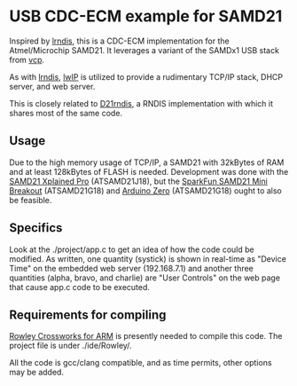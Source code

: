 USB CDC-ECM example for SAMD21
==============================

Inspired by [lrndis](https://github.com/fetisov/lrndis), this is a CDC-ECM implementation for the Atmel/Microchip SAMD21.  It leverages a variant of the SAMDx1 USB stack from [vcp](https://github.com/ataradov/vcp).

As with [lrndis](https://github.com/fetisov/lrndis), [lwIP](https://savannah.nongnu.org/projects/lwip/) is utilized to provide a rudimentary TCP/IP stack, DHCP server, and web server. 

This is closely related to [D21rndis](https://github.com/majbthrd/D21rndis/), a RNDIS implementation with which it shares most of the same code.

## Usage

Due to the high memory usage of TCP/IP, a SAMD21 with 32kBytes of RAM and at least 128kBytes of FLASH is needed.  Development was done with the [SAMD21 Xplained Pro](https://www.microchip.com/developmenttools/ProductDetails/ATSAMD21-XPRO) (ATSAMD21J18), but the [SparkFun SAMD21 Mini Breakout](https://www.sparkfun.com/products/13664) (ATSAMD21G18) and [Arduino Zero](https://store.arduino.cc/usa/arduino-zero) (ATSAMD21G18) ought to also be feasible.

## Specifics

Look at the ./project/app.c to get an idea of how the code could be modified.  As written, one quantity (systick) is shown in real-time as "Device Time" on the embedded web server (192.168.7.1) and another three quantities (alpha, bravo, and charlie) are "User Controls" on the web page that cause app.c code to be executed.

## Requirements for compiling

[Rowley Crossworks for ARM](http://www.rowley.co.uk/arm/) is presently needed to compile this code.  The project file is under ./ide/Rowley/.

All the code is gcc/clang compatible, and as time permits, other options may be added.
